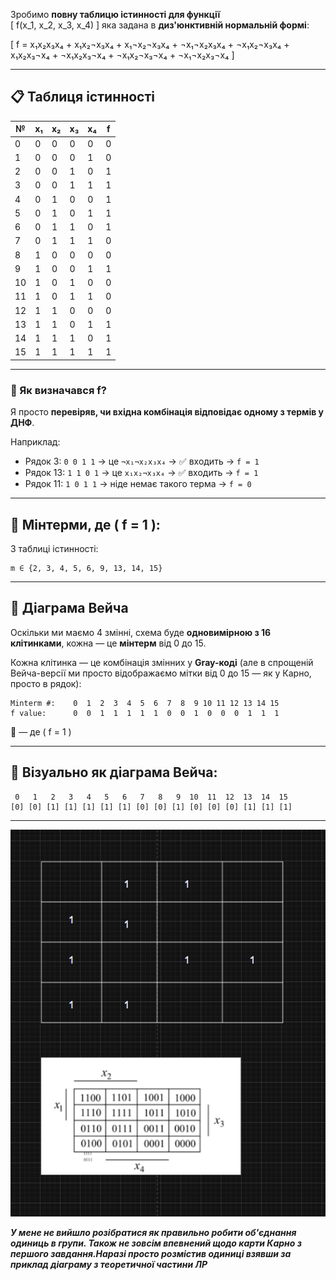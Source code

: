 Зробимо **повну таблицю істинності для функції**  
\[
f(x_1, x_2, x_3, x_4)
\]
яка задана в **диз'юнктивній нормальній формі**:

\[
f = x₁x₂x₃x₄ + x₁x₂¬x₃x₄ + x₁¬x₂¬x₃x₄ + ¬x₁¬x₂x₃x₄ + ¬x₁x₂¬x₃x₄ + x₁x₂x₃¬x₄ + ¬x₁x₂x₃¬x₄ + ¬x₁x₂¬x₃¬x₄ + ¬x₁¬x₂x₃¬x₄
\]

---

## 📋 Таблиця істинності

| №  | x₁ | x₂ | x₃ | x₄ | f |
|----|----|----|----|----|---|
|  0 |  0 |  0 |  0 |  0 | 0 |
|  1 |  0 |  0 |  0 |  1 | 0 |
|  2 |  0 |  0 |  1 |  0 | 1 |
|  3 |  0 |  0 |  1 |  1 | 1 |
|  4 |  0 |  1 |  0 |  0 | 1 |
|  5 |  0 |  1 |  0 |  1 | 1 |
|  6 |  0 |  1 |  1 |  0 | 1 |
|  7 |  0 |  1 |  1 |  1 | 0 |
|  8 |  1 |  0 |  0 |  0 | 0 |
|  9 |  1 |  0 |  0 |  1 | 1 |
| 10 |  1 |  0 |  1 |  0 | 0 |
| 11 |  1 |  0 |  1 |  1 | 0 |
| 12 |  1 |  1 |  0 |  0 | 0 |
| 13 |  1 |  1 |  0 |  1 | 1 |
| 14 |  1 |  1 |  1 |  0 | 1 |
| 15 |  1 |  1 |  1 |  1 | 1 |

---

### 🧠 Як визначався f?
Я просто **перевіряв, чи вхідна комбінація відповідає одному з термів у ДНФ**.

Наприклад:
- Рядок 3: `0 0 1 1` → це `¬x₁¬x₂x₃x₄` → ✅ входить → `f = 1`
- Рядок 13: `1 1 0 1` → це `x₁x₂¬x₃x₄` → ✅ входить → `f = 1`
- Рядок 11: `1 0 1 1` → ніде немає такого терма → `f = 0`

---


## 🔢 Мінтерми, де \( f = 1 \):

З таблиці істинності:
```
m ∈ {2, 3, 4, 5, 6, 9, 13, 14, 15}
```

---

## 🧩 Діаграма Вейча

Оскільки ми маємо 4 змінні, схема буде **одновимірною з 16 клітинками**, кожна — це **мінтерм** від 0 до 15.

Кожна клітинка — це комбінація змінних у **Gray-коді** (але в спрощеній Вейча-версії ми просто відображаємо мітки від 0 до 15 — як у Карно, просто в рядок):

```
Minterm #:    0  1  2  3  4  5  6  7  8  9 10 11 12 13 14 15
f value:      0  0  1  1  1  1  1  0  0  1  0  0  0  1  1  1
```

🔵 — де \( f = 1 \)

---

## 📌 Візуально як діаграма Вейча:

```
 0   1   2   3   4   5   6   7   8   9  10  11  12  13  14  15
[0] [0] [1] [1] [1] [1] [1] [0] [0] [1] [0] [0] [0] [1] [1] [1]
```

---

![Діаграма Вейча](screenshots/veyche_card.png)

***У мене не вийшло розібратися як правильно робити об'єднання одиниць в групи. Також не зовсім впевнений щодо карти Карно з першого завдання.Наразі просто розмістив одиниці взявши за приклад діаграму з теоретичної частини ЛР***



